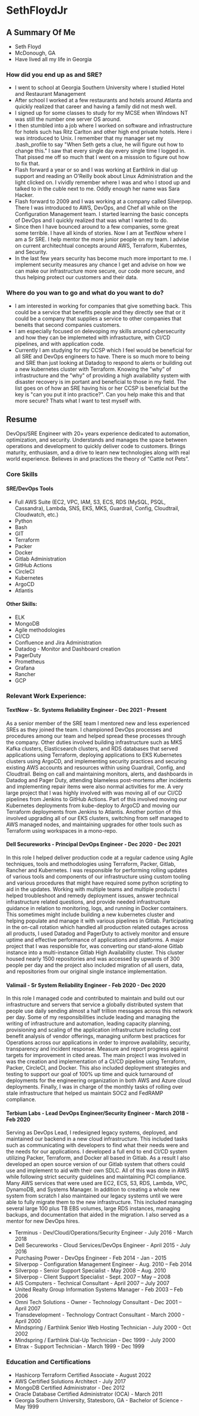 # SethFloydJr

## A Summary Of Me

* Seth Floyd
* McDonough, GA
* Have lived all my life in Georgia

### How did you end up as and SRE?

* I went to school at Georgia Southern University where I studied Hotel and Restaurant Management
* After school I worked at a few restaurants and hotels around Atlanta and quickly realized that career and having a family did not mesh well.
* I signed up for some classes to study for my MCSE when Windows NT was still the number one server OS around. 
* I then stumbled into a job where I worked on software and infrastructure for hotels such has Ritz Carlton and other high end private hotels. Here i was introduced to Unix. I remember that my manager set my .bash_profile to say "When Seth gets a clue, he will figure out how to change this." I saw that every single day every single time I logged in. That pissed me off so much that I went on a misssion to figure out how to fix that.
* Flash forward a year or so and I was working at Earthlink in dial up support and reading an O'Reilly book about Linux Administration and the light clicked on. I vividly remember where I was and who I stood up and talked to in the cuble next to me. Oddly enough her name was Sara Hacker.
* Flash forward to 2009 and I was working at a company called Silverpop. There I was introduced to AWS, DevOps, and Chef all while on the Configuration Management team. I started learning the basic concepts of DevOps and I quickly realized that was what I wanted to do.
* Since then I have bounced around to a few companies, some great some terrible. I have all kinds of stories. Now I am at TextNow where I am a Sr SRE. I help mentor the more junior people on my team. I advise on current architechtual concepts around AWS, Terraform, Kuberntes, and Security. 
* In the last few years security has become much more important to me. I implement security measures any chance I get and advise on how we can make our infrastructure more secure, our code more secure, and thus helping protect our customers and their data.

### Where do you wan to go and what do you want to do?

* I am interested in working for companies that give something back. This could be a service that benefits people and they directly see that or it could be a company that supplies a service to other companies that beneits that second companies customers.
* I am especially focused on delevoping my skills around cybersecurity and how they can be implemeted with infrastucture, with CI/CD pipelines, and with application code.
* Currently I am studying for my CCSP which I feel would be beneficial for all SRE and DevOps engineers to have. There is so much more to being and SRE than just looking at Datadog to respond to alerts or building out a new kubernetes cluster with Terraform. Knowing the "why" of infrastructure and the "why" of providing a high availability system with disaster recovery is im portant and beneficial to those in my field. The list goes on of how an SRE having his or her CCSP is beneficial but the key is "can you put it into practice?". Can you help make this and that more secure? Thats what I want to test myself with.

## Resume

DevOps/SRE Engineer with 20+ years experience dedicated to automation, optimization, and security. Understands and manages the space between operations and development to quickly deliver code to customers. Brings maturity, enthusiasm, and a drive to learn new technologies along with real world experience. Believes in and practices the theory of “Cattle not Pets”.

### Core Skills

#### SRE/DevOps Tools

* Full AWS Suite (EC2, VPC, IAM, S3, ECS, RDS (MySQL, PSQL, Cassandra), Lambda, SNS, EKS, MKS, Guardrail, Config, Cloudtrail, Cloudwatch, etc.)
* Python
* Bash
* GIT
* Terraform
* Packer
* Docker
* Gitlab Administration
* GitHub Actions
* CircleCI
* Kubernetes
* ArgoCD
* Atlantis

#### Other Skills: 

* ELK
* MongoDB
* Agile methodologies 
* CI/CD
* Confluence and Jira Administration
* Datadog - Monitor and Dashboard creation
* PagerDuty
* Prometheus 
* Grafana
* Rancher
* GCP

### Relevant Work Experience:

#### TextNow - Sr. Systems Reliability Engineer - Dec 2021 - Present

As a senior member of the SRE team I mentored new and less experienced SREs as they joined the team. I championed DevOps processes and procedures among our team and helped spread these processes through the company. Other duties involved building infrastructure such as MKS Kafka clusters, Elasticsearch clusters, and RDS databases that served applications using Terraform, deploying applications to EKS Kubernetes clusters using ArgoCD, and implementing security practices and securing existing AWS accounts and resources within using Guardrail, Config, and Cloudtrail. Being on call and maintaining monitors, alerts, and dashboards in Datadog and Pager Duty, attending blameless post-mortems after incidents and implementing repair items were also normal activities for me. 
A very large project that I was highly involved with was moving all of our CI/CD pipelines from Jenkins to GitHub Actions. Part of this involved moving our Kubernetes deployments from kube-deploy to ArgoCD and moving our Terraform deployments from Jenkins to Atlantis. Another portion of this involved upgrading all of our EKS clusters, switching from self managed to AWS managed nodes, and maintaining upgrades for other tools such as Terraform using workspaces in a mono-repo.

#### Dell Secureworks - Principal DevOps Engineer - Dec 2020 - Dec 2021

In this role I helped deliver production code at a regular cadence using Agile techniques, tools and methodologies using Terraform, Packer, Gitlab, Rancher and Kubernetes. I was responsible for performing rolling updates of various tools and components of our infrastructure using custom tooling and various procedures that might have required some python scripting to aid in the updates. Working with multiple teams and multiple products I helped troubleshoot and remedy deployment issues, answer technical infrastructure related questions, and provide needed infrastructure guidance in relation to monitoring, logs, and running in Docker containers. This sometimes might include building a new kubernetes cluster and helping populate and manage it with various pipelines in Gitlab. Participating in the on-call rotation which handled all production related outages across all products, I used Datadog and PagerDuty to actively monitor and ensure uptime and effective performance of applications and platforms.
A major project that I was responsible for, was converting our stand-alone Gitlab instance into a multi-instance Gitlab High Availability cluster. This cluster housed nearly 1500 repositories and was accessed by upwards of 300 people per day and the project also included migration of all users, data, and repositories from our original single instance implementation.


#### Valimail - Sr System Reliability Engineer - Feb 2020 - Dec 2020

In this role I managed code and contributed to maintain and build out our infrastructure and servers that service a globally distributed system that people use daily sending almost a half trillion messages across this network per day. Some of my responsibilities include leading and managing the writing of infrastructure and automation, leading capacity planning, provisioning and scaling of the application infrastructure including cost benefit analysis of vendor offerings, managing uniform best practices for Operations across our applications in order to improve availability, security, transparency and incident response. Measure and report progress against targets for improvement in cited areas. The main project I was involved in was the creation and implementation of a CI/CD pipeline using Terraform, Packer, CircleCI, and Docker. This also included deployment strategies and testing to support our goal of 100% up time and quick turnaround of deployments for the engineering organization in both AWS and Azure cloud deployments. Finally, I was in charge of the monthly tasks of rolling over stale infrastructure that helped us maintain SOC2 and FedRAMP compliance.

#### Terbium Labs - Lead DevOps Engineer/Security Engineer - March 2018 - Feb 2020

Serving as DevOps Lead, I redesigned legacy systems, deployed, and maintained our backend in a new cloud infrastructure. This included tasks such as communicating with developers to find what their needs were and the needs for our applications. I developed a full end to end CI/CD system utilizing Packer, Terraform, and Docker all based in Gitlab. As a result I also developed an open source version of our Gitlab system that others could use and implement to aid with their own SDLC. All of this was done in AWS while following strict security guidelines and maintaining PCI compliance. Many AWS services that were used are EC2, ECS, S3, RDS, Lambda, VPC, DynamoDB, and Systems Manager.
In addition to creating a whole new system from scratch I also maintained our legacy systems until we were able to fully migrate them to the new infrastructure. This included managing several large 100 plus TB EBS volumes, large RDS instances, managing backups, and documentation that aided in the migration. I also served as a mentor for new DevOps hires.

* Terminus - Dev/Cloud/Operations/Security Engineer - July 2016 - March 2018
* Dell Secureworks - Cloud Services/DevOps Engineer - April 2015 - July 2016
* Purchasing Power - DevOps Engineer - Feb 2014 - Jan - 2015
* Silverpop - Configuration Management Engineer - Aug. 2010 – Feb 2014
* Silverpop - Senior Support Specialist - May 2008 – Aug. 2010
* Silverpop - Client Support Specialist - Sept. 2007 – May – 2008
* AIS Computers - Technical Consultant - April 2007 – July 2007
* United Realty Group	Information Systems Manager - Feb 2003 – Feb 2006
* Omni Tech Solutions - Owner - Technology Consultant - Dec 2001 – April 2007
* Transdevelopment - Technology Contract Consultant - March 2000 - April 2000
* Mindspring / Earthlink 	Senior Web Hosting Technician - July 2000 - Oct 2002
* Mindspring / Earthlink 	Dial-Up Technician - Dec 1999 - July 2000 
* Eltrax - Support Technician - March 1999 - Dec 1999 

### Education and Certifications

* Hashicorp Terraform Certified Associate - August 2022
* AWS Certified Solutions Architect - July 2017
* MongoDB Certified Administrator - Dec 2012
* Oracle Database Certified Administrator (OCA) - March 2011
* Georgia Southern University, Statesboro, GA - Bachelor of Science - May 1999
